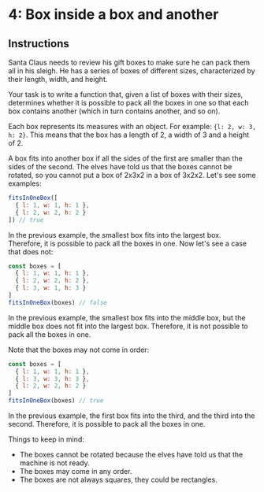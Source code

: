 # 4: Box inside a box and another

## Instructions

Santa Claus needs to review his gift boxes to make sure he can pack them all in his sleigh. He has a
series of boxes of different sizes, characterized by their length, width, and height.

Your task is to write a function that, given a list of boxes with their sizes, determines whether it
is possible to pack all the boxes in one so that each box contains another (which in turn contains
another, and so on).

Each box represents its measures with an object. For example: `{l: 2, w: 3, h: 2}`. This means that
the box has a length of 2, a width of 3 and a height of 2.

A box fits into another box if all the sides of the first are smaller than the sides of the second.
The elves have told us that the boxes cannot be rotated, so you cannot put a box of 2x3x2 in a box
of 3x2x2. Let's see some examples:

```js
fitsInOneBox([
  { l: 1, w: 1, h: 1 },
  { l: 2, w: 2, h: 2 }
]) // true
```

In the previous example, the smallest box fits into the largest box. Therefore, it is possible to
pack all the boxes in one. Now let's see a case that does not:

```js
const boxes = [
  { l: 1, w: 1, h: 1 },
  { l: 2, w: 2, h: 2 },
  { l: 3, w: 1, h: 3 }
]
fitsInOneBox(boxes) // false
```

In the previous example, the smallest box fits into the middle box, but the middle box does not fit
into the largest box. Therefore, it is not possible to pack all the boxes in one.

Note that the boxes may not come in order:

```js
const boxes = [
  { l: 1, w: 1, h: 1 },
  { l: 3, w: 3, h: 3 },
  { l: 2, w: 2, h: 2 }
]
fitsInOneBox(boxes) // true
```

In the previous example, the first box fits into the third, and the third into the second.
Therefore, it is possible to pack all the boxes in one.

Things to keep in mind:

- The boxes cannot be rotated because the elves have told us that the machine is not ready.
- The boxes may come in any order.
- The boxes are not always squares, they could be rectangles.
